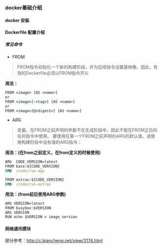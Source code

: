 ### docker基础介绍

#### docker 安装

#### Dockerfile 配置介绍

##### 常见命令

- FROM
> FROM指令初始化一个新的构建阶段，并为后续指令设置基映像。因此，有效的Dockerfile必须以FROM指令开头

**用法：**

```cmd
FROM <image> [AS <name>]
or
FROM <image>[:<tag>] [AS <name>]
or
FROM <image>[@<digest>] [AS <name>]
```

- ARG 
>变量。在FROM之前声明的参数不在生成阶段中，因此不能在FROM之后的任何指令中使用。
要使用在第一个FROM之前声明的ARG的默认值，请使用构建阶段中没有值的ARG指令：

**用法：(在from之前定义，在from定义的时候使用)**

```cmd
ARG  CODE_VERSION=latest
FROM base:${CODE_VERSION}
CMD  /code/run-app

FROM extras:${CODE_VERSION}
CMD  /code/run-extras
```

**用法：(from前后使用ARG参数)**

```cmd
ARG VERSION=latest
FROM busybox:$VERSION
ARG VERSION
RUN echo $VERSION > image_version
```

#### 网络通讯模块


部分参考：http://c.biancheng.net/view/3174.html